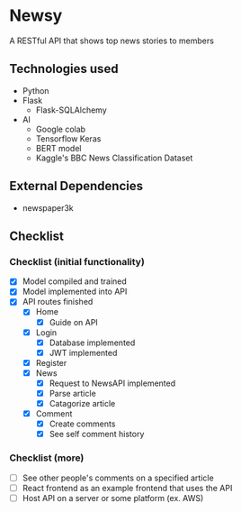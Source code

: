 # Newsy
A RESTful API that shows top news stories to members

## Technologies used
- Python
- Flask
  - Flask-SQLAlchemy
- AI
  - Google colab
  - Tensorflow Keras
  - BERT model
  - Kaggle's BBC News Classification Dataset

## External Dependencies
- newspaper3k
 


## Checklist

### Checklist (initial functionality)
- [x] Model compiled and trained
- [x] Model implemented into API
- [x] API routes finished
  - [x] Home
    - [x] Guide on API
  - [x] Login
    - [x] Database implemented
    - [x] JWT implemented
  - [x] Register
  - [x] News
    - [x] Request to NewsAPI implemented
    - [x] Parse article 
    - [x] Catagorize article
  - [x] Comment
    - [x] Create comments
    - [x] See self comment history

### Checklist (more) 
- [ ] See other people's comments on a specified article
- [ ] React frontend as an example frontend that uses the API
- [ ] Host API on a server or some platform (ex. AWS)
